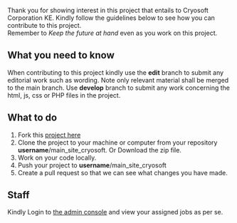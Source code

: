 Thank you for showing interest in this project that entails to Cryosoft Corporation KE. Kindly follow the guidelines below to see
how you can contribute to this project.
<br>
Remember to *Keep the future at hand* even as you work on this project.
## What you need to know
When contributing to this project kindly use the **edit** branch to submit any editorial work such as wording. Note only relevant
material shall be merged to the main branch. Use **develop** branch to submit any work concerning the html, js, css or PHP files
in the project.
## What to do
1. Fork this [project here](https://github.com/kanji-karanja/main_site_cryosoft)
2. Clone the project to your machine or computer from your repository **username**/main_site_cryosoft. Or Download the zip file.
3. Work on your code locally.
4. Push your project to **username**/main_site_cryosoft
5. Create a pull request so that we can see what changes you have made.
## Staff
Kindly Login to [the admin console](http://www.console.cryosoft.co.ke) and view your assigned jobs as per se.

<br>
<br>
